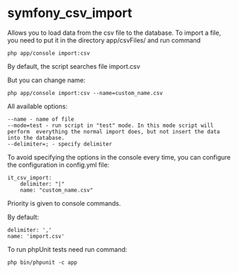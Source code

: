 # symfony_csv_import
Allows you to load data from the csv file to the database.
To import a file, you need to put it in the directory app/csvFiles/ and run command

``` 
php app/console import:csv
```

By default, the script searches file import.csv

But you can change name:
```
php app/console import:csv --name=custom_name.csv
```

All available options:
```
--name - name of file
--mode=test - run script in "test" mode. In this mode script will perform  everything the normal import does, but not insert the data into the database.
--delimiter=; - specify delimiter 
```

To avoid specifying the options in the console every time, you can configure the configuration in config.yml file:

```
it_csv_import:
    delimiter: "|"
    name: "custom_name.csv"
 ```
    
Priority is given to console commands.

By default:
```
delimiter: ','
name: 'import.csv'
```

To run phpUnit tests need run command:
```
php bin/phpunit -c app
```